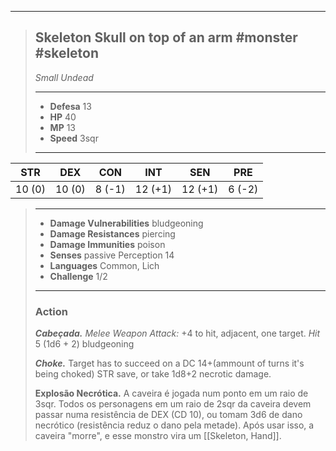 ___
> ## Skeleton Skull on top of an arm #monster #skeleton
>*Small Undead*
> ___
> - **Defesa** 13
> - **HP** 40
> - **MP** 13
> - **Speed** 3sqr
>___
>
|  STR   |  DEX   |  CON   |   INT   |   SEN   |  PRE   |
|:------:|:------:|:------:|:-------:|:-------:|:------:|
| 10 (0) | 10 (0) | 8 (-1) | 12 (+1) | 12 (+1) | 6 (-2) | 
>___
> - **Damage Vulnerabilities** bludgeoning
> - **Damage Resistances** piercing
> - **Damage Immunities** poison
> - **Senses** passive Perception 14
> - **Languages** Common, Lich
> - **Challenge** 1/2
> ___
> ### Action
> 
> ***Cabeçada.*** *Melee Weapon Attack:* +4 to hit, adjacent, one target. *Hit* 5 (1d6 + 2) bludgeoning
> 
> ***Choke.*** Target has to succeed on a DC 14+(ammount of turns it's being choked) STR save, or take 1d8+2 necrotic damage.
> 
> **Explosão Necrótica.** A caveira é jogada num ponto em um raio de 3sqr. Todos os personagens em um raio de 2sqr da caveira devem passar numa resistência de DEX (CD 10), ou tomam 3d6 de dano necrótico (resistência reduz o dano pela metade). Após usar isso, a caveira "morre", e esse monstro vira um [[Skeleton, Hand]].
> 

